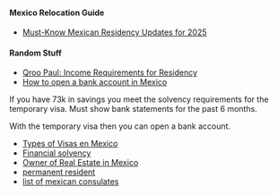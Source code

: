 
#### Mexico Relocation Guide

- [Must-Know Mexican Residency Updates for 2025](https://www.youtube.com/watch?v=hCyVkSJNfOU)

#### Random Stuff

- [Qroo Paul: Income Requirements for Residency ](https://www.youtube.com/watch?v=zQh7beYq55Y)
- [How to open a bank account in Mexico](https://www.youtube.com/watch?v=bofVS_jP5T8)

If you have 73k in savings you meet the solvency requirements for the
temporary visa.  Must show bank statements for the past 6 months.

With the temporary visa then you can open a bank account.

- [Types of Visas en Mexico](https://consulmex.sre.gob.mx/houston/index.php/visas/visakinden)
- [Financial solvency](https://consulmex.sre.gob.mx/houston/index.php/temporary-resident-visa-financial-solvency)
- [Owner of Real Estate in Mexico](https://consulmex.sre.gob.mx/houston/index.php/visas/visakinden/18-visas/258-visarealestate)
- [permanent resident](https://consulmex.sre.gob.mx/houston/index.php/visas/visas/18-visas/91-requirements-permanent-resident-visa-retired)
- [list of mexican consulates](https://www.gob.mx/sre/documentos/list-of-mexican-consulates-in-the-united-states?idiom=en)
